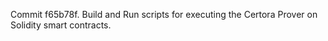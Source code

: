 Commit f65b78f.                    Build and Run scripts for executing the Certora Prover on Solidity smart contracts.